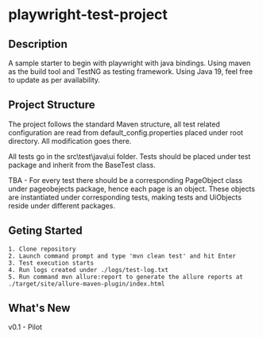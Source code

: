# playwright-test-project

## Description

A sample starter to begin with playwright with java bindings. Using maven as the build tool and TestNG as testing framework.
Using Java 19, feel free to update as per availability.

## Project Structure

The project follows the standard Maven structure, all test related configuration are read from default_config.properties placed under root directory. All modification goes there.

All tests go in the src\test\java\ui folder. Tests should be placed under test package and inherit from the BaseTest class.

TBA - For every test there should be a corresponding PageObject class under pageobejects package, hence each page is an object. These objects are instantiated under corresponding tests, making tests and UiObjects reside under different packages.

## Geting Started
````
1. Clone repository
2. Launch command prompt and type 'mvn clean test' and hit Enter
3. Test execution starts
4. Run logs created under ./logs/test-log.txt
5. Run command mvn allure:report to generate the allure reports at ./target/site/allure-maven-plugin/index.html
````

## What's New
v0.1 - Pilot